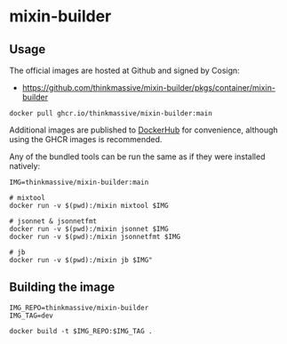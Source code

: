 # mixin-builder

## Usage

The official images are hosted at Github and signed by Cosign:
- https://github.com/thinkmassive/mixin-builder/pkgs/container/mixin-builder

```shell
docker pull ghcr.io/thinkmassive/mixin-builder:main
```

Additional images are published to
[DockerHub](https://hub.docker.com/u/thinkmassive/mixin-builder)
for convenience, although using the GHCR images is recommended.

Any of the bundled tools can be run the same as if they were installed natively:
```shell
IMG=thinkmassive/mixin-builder:main

# mixtool
docker run -v $(pwd):/mixin mixtool $IMG

# jsonnet & jsonnetfmt
docker run -v $(pwd):/mixin jsonnet $IMG
docker run -v $(pwd):/mixin jsonnetfmt $IMG

# jb
docker run -v $(pwd):/mixin jb $IMG"
```

## Building the image

```shell
IMG_REPO=thinkmassive/mixin-builder
IMG_TAG=dev

docker build -t $IMG_REPO:$IMG_TAG .
```
